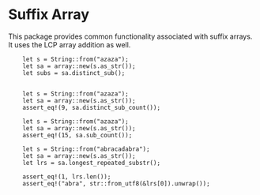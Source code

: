 # Suffix Array
This package provides common functionality associated with suffix arrays.
It uses the LCP array addition as well.

```
    let s = String::from("azaza");
    let sa = array::new(s.as_str());
    let subs = sa.distinct_sub();
    
    
    let s = String::from("azaza");
    let sa = array::new(s.as_str());
    assert_eq!(9, sa.distinct_sub_count());
    
    let s = String::from("azaza");
    let sa = array::new(s.as_str());
    assert_eq!(15, sa.sub_count());
    
    let s = String::from("abracadabra");
    let sa = array::new(s.as_str());
    let lrs = sa.longest_repeated_substr();

    assert_eq!(1, lrs.len());
    assert_eq!("abra", str::from_utf8(&lrs[0]).unwrap());
```
